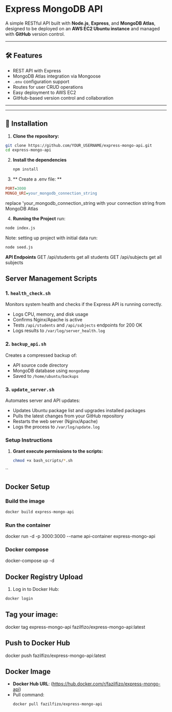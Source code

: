 # Express MongoDB API

A simple RESTful API built with **Node.js**, **Express**, and **MongoDB Atlas**, designed to be deployed on an **AWS EC2 Ubuntu instance** and managed with **GitHub** version control.

---

## 🛠️ Features

- REST API with Express
- MongoDB Atlas integration via Mongoose
- `.env` configuration support
- Routes for user CRUD operations
- Easy deployment to AWS EC2
- GitHub-based version control and collaboration

---


---

## 🔧 Installation

1. **Clone the repository:**

```bash
git clone https://github.com/YOUR_USERNAME/express-mongo-api.git
cd express-mongo-api
```
2. **Install the dependencies**
   ```bash
   npm install
   ```
3. ** Create a .env file: **
  ``` ini
 PORT=3000
MONGO_URI=your_mongodb_connection_string
```
replace 'your_mongodb_connection_string with your connection string from MongoDB Atlas

4.  **Running the Project** run:
   ```bash
   node index.js
```
Note: setting up project with initial data run:
```bash
node seed.js
```

**API Endpoints**
GET	/api/students get all students
GET	/api/subjects get all subjects



## Server Management Scripts

### 1. `health_check.sh`
Monitors system health and checks if the Express API is running correctly.
- Logs CPU, memory, and disk usage
- Confirms Nginx/Apache is active
- Tests `/api/students` and `/api/subjects` endpoints for 200 OK
- Logs results to `/var/log/server_health.log`

### 2. `backup_api.sh`
Creates a compressed backup of:
- API source code directory
- MongoDB database using `mongodump`
- Saved to `/home/ubuntu/backups`

### 3. `update_server.sh`
Automates server and API updates:
- Updates Ubuntu package list and upgrades installed packages
- Pulls the latest changes from your GitHub repository
- Restarts the web server (Nginx/Apache)
- Logs the process to `/var/log/update.log`

### Setup Instructions

1. **Grant execute permissions to the scripts:**
   ```bash
   chmod +x bash_scripts/*.sh
``



## Docker Setup

###  Build the image
```bash
docker build express-mongo-api
```

###  Run the container
docker run -d -p 3000:3000 --name api-container express-mongo-api

### Docker compose
docker-compose up -d


## Docker Registry Upload
1. Log in to Docker Hub:
```bash
docker login
```

## Tag your image:
docker tag express-mongo-api fazilfizo/express-mongo-api:latest

## Push to Docker Hub
docker push fazilfizo/express-mongo-api:latest

## Docker Image  
- **Docker Hub URL**: (https://hub.docker.com/r/fazilfizo/express-mongo-api)  
- Pull command:  
  ```bash
  docker pull fazilfizo/express-mongo-api
```
